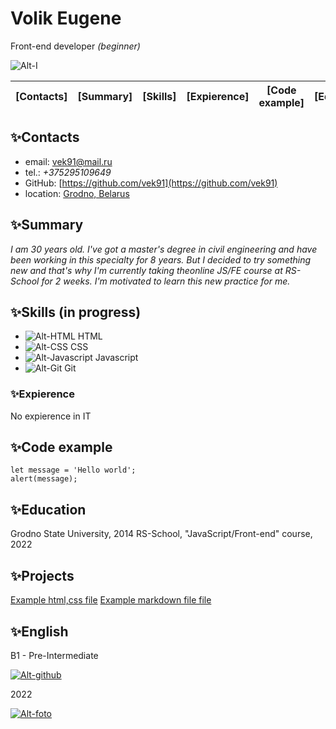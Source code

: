 # **Volik Eugene** 
Front-end developer _(beginner)_

![Alt-I](./D:\Волик\html\i.jpg)

| [Contacts] | [Summary] | [Skills] | [Expierence] | [Code example]  |  [Education]  |  [English]  |
| ---------- | ----------|----------| -------------|---------------- |---------------|-------------|




## ✨Contacts

- email:  [vek91@mail.ru](mailto:vek91@mail.ru)
- tel.: _+375295109649_
- GitHub: [https://github.com/vek91](https://github.com/vek91)
- location: [Grodno, Belarus]

## ✨Summary

_I am 30 years old.  I've got a master's degree in civil engineering and have been working in this specialty for 8 years. But I decided to try something new and that's why I'm currently taking theonline JS/FE course at RS-School for 2 weeks. I'm motivated to learn this new practice for me._

## ✨Skills (in progress)

- ![Alt-HTML](https://.png) HTML
- ![Alt-CSS](https:///.png) CSS
- ![Alt-Javascript](https:///.png) Javascript
- ![Alt-Git](https:///.png) Git

### ✨Expierence
No expierence in IT

## ✨Code example
```
let message = 'Hello world';
alert(message);
```

## ✨Education

Grodno State University, 2014
RS-School, "JavaScript/Front-end" course, 2022

## ✨Projects

[Example html,css file]
[Example markdown file file]


## ✨English

B1 - Pre-Intermediate 


[![Alt-github](https://pngimg.com/uploads/github/github_PNG83.png)](https://github.com/vek91)

2022

[![Alt-foto](https://rs.school/images/rs_school_js.svg)](https://rs.school/js/)



[Grodno, Belarus]:[https://www.google.com/maps/place/Гродно/@53.6840872,23.780812,12z/data=!3m1!4b1!4m5!3m4!1s0x46dfd64beac55d1d:0xf013fd26569718c0!8m2!3d53.6687634!4d23.8222673?hl=ru]
[Example html,css file]:(https://vek91.github.io/rsschool-cv/)
[Example markdown file file]:(https://vek91.github.io/rsschool-cv/cv)
